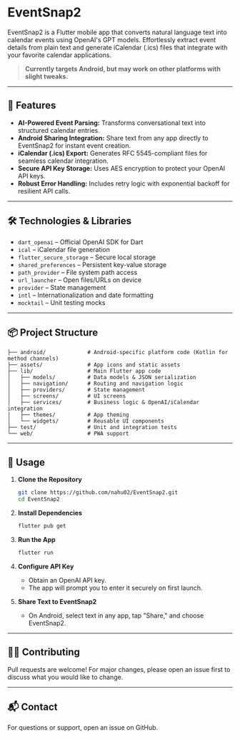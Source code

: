 # EventSnap2

EventSnap2 is a Flutter mobile app that converts natural language text into calendar events using OpenAI's GPT models. Effortlessly extract event details from plain text and generate iCalendar (.ics) files that integrate with your favorite calendar applications.

> **Currently targets Android, but may work on other platforms with slight tweaks.**

---

## 🚀 Features

- **AI-Powered Event Parsing:** Transforms conversational text into structured calendar entries.
- **Android Sharing Integration:** Share text from any app directly to EventSnap2 for instant event creation.
- **iCalendar (.ics) Export:** Generates RFC 5545-compliant files for seamless calendar integration.
- **Secure API Key Storage:** Uses AES encryption to protect your OpenAI API keys.
- **Robust Error Handling:** Includes retry logic with exponential backoff for resilient API calls.

---

## 🛠️ Technologies & Libraries

- `dart_openai` – Official OpenAI SDK for Dart
- `ical` – iCalendar file generation
- `flutter_secure_storage` – Secure local storage
- `shared_preferences` – Persistent key-value storage
- `path_provider` – File system path access
- `url_launcher` – Open files/URLs on device
- `provider` – State management
- `intl` – Internationalization and date formatting
- `mocktail` – Unit testing mocks

---

## 📦 Project Structure

```
├── android/             # Android-specific platform code (Kotlin for method channels)
├── assets/              # App icons and static assets
├── lib/                 # Main Flutter app code
│   ├── models/          # Data models & JSON serialization
│   ├── navigation/      # Routing and navigation logic
│   ├── providers/       # State management
│   ├── screens/         # UI screens
│   ├── services/        # Business logic & OpenAI/iCalendar integration
│   ├── themes/          # App theming
│   └── widgets/         # Reusable UI components
├── test/                # Unit and integration tests
└── web/                 # PWA support
```

---

## 📖 Usage

1. **Clone the Repository**
   ```bash
   git clone https://github.com/nahu02/EventSnap2.git
   cd EventSnap2
   ```

2. **Install Dependencies**
   ```bash
   flutter pub get
   ```

3. **Run the App**
   ```bash
   flutter run
   ```

4. **Configure API Key**
   - Obtain an OpenAI API key.
   - The app will prompt you to enter it securely on first launch.

5. **Share Text to EventSnap2**
   - On Android, select text in any app, tap "Share," and choose EventSnap2.

---

## 🙋‍♂️ Contributing

Pull requests are welcome! For major changes, please open an issue first to discuss what you would like to change.

---

## 📬 Contact

For questions or support, open an issue on GitHub.